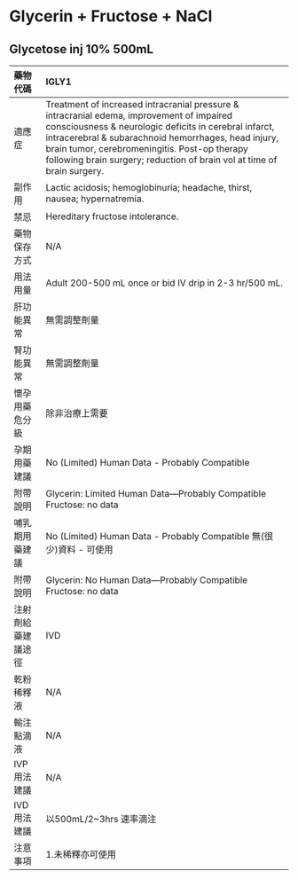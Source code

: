 # Glycerin + Fructose + NaCl

## Glycetose inj 10% 500mL

| 藥物代碼           | IGLY1                                                                                                                                                                                                                                                                                                                                |
|:-------------------|:-------------------------------------------------------------------------------------------------------------------------------------------------------------------------------------------------------------------------------------------------------------------------------------------------------------------------------------|
| 適應症             | Treatment of increased intracranial pressure & intracranial edema, improvement of impaired consciousness & neurologic deficits in cerebral infarct, intracerebral & subarachnoid hemorrhages, head injury, brain tumor, cerebromeningitis. Post-op therapy following brain surgery; reduction of brain vol at time of brain surgery. |
| 副作用             | Lactic acidosis; hemoglobinuria; headache, thirst, nausea; hypernatremia.                                                                                                                                                                                                                                                            |
| 禁忌               | Hereditary fructose intolerance.                                                                                                                                                                                                                                                                                                     |
| 藥物保存方式       | N/A                                                                                                                                                                                                                                                                                                                                  |
| 用法用量           | Adult 200-500 mL once or bid IV drip in 2-3 hr/500 mL.                                                                                                                                                                                                                                                                               |
| 肝功能異常         | 無需調整劑量                                                                                                                                                                                                                                                                                                                         |
| 腎功能異常         | 無需調整劑量                                                                                                                                                                                                                                                                                                                         |
| 懷孕用藥危分級     | 除非治療上需要                                                                                                                                                                                                                                                                                                                       |
| 孕期用藥建議       | No (Limited) Human Data - Probably Compatible                                                                                                                                                                                                                                                                                        |
| 附帶說明           | Glycerin: Limited Human Data—Probably Compatible Fructose: no data                                                                                                                                                                                                                                                                   |
| 哺乳期用藥建議     | No (Limited) Human Data - Probably Compatible 無(很少)資料 - 可使用                                                                                                                                                                                                                                                                  |
| 附帶說明           | Glycerin: No Human Data—Probably Compatible Fructose: no data                                                                                                                                                                                                                                                                        |
| 注射劑給藥建議途徑 | IVD                                                                                                                                                                                                                                                                                                                                  |
| 乾粉稀釋液         | N/A                                                                                                                                                                                                                                                                                                                                  |
| 輸注點滴液         | N/A                                                                                                                                                                                                                                                                                                                                  |
| IVP 用法建議       | N/A                                                                                                                                                                                                                                                                                                                                  |
| IVD 用法建議       | 以500mL/2~3hrs 速率滴注                                                                                                                                                                                                                                                                                                              |
| 注意事項           | 1.未稀釋亦可使用                                                                                                                                                                                                                                                                                                                     |

